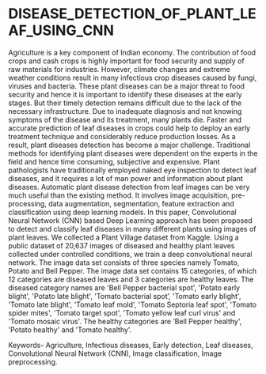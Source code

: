 # DISEASE_DETECTION_OF_PLANT_LEAF_USING_CNN
Agriculture is a key component of Indian economy. The contribution of food crops and cash crops is highly important for food security and supply of raw materials for industries. However, climate changes and extreme weather conditions result in many infectious crop diseases caused by fungi, viruses and bacteria. These plant diseases can be a major threat to food security and hence it is important to identify these diseases at the early stages. But their timely detection remains difficult due to the lack of the necessary infrastructure. Due to inadequate diagnosis and not knowing symptoms of the disease and its treatment, many plants die. Faster and accurate prediction of leaf diseases in crops could help to deploy an early treatment technique and considerably reduce production losses. As a result, plant diseases detection has become a major challenge. Traditional methods for identifying plant diseases were dependent on the experts in the field and hence time consuming, subjective and expensive. Plant pathologists have traditionally employed naked eye inspection to detect leaf diseases, and it requires a lot of man power and information about plant diseases. Automatic plant disease detection from leaf images can be very much useful than the existing method. It involves image acquisition, pre-processing, data augmentation, segmentation, feature extraction and classification using deep learning models. In this paper, Convolutional Neural Network (CNN) based Deep Learning approach has been proposed to detect and classify leaf diseases in many different plants using images of plant leaves. We collected a Plant Village dataset from Kaggle. Using a public dataset of 20,637 images of diseased and healthy plant leaves collected under controlled conditions, we train a deep convolutional neural network. The image data set consists of three species namely Tomato, Potato and Bell Pepper. The image data set contains 15 categories, of which 12 categories are diseased leaves and 3 categories are healthy leaves. The diseased category names are 'Bell Pepper bacterial spot', 'Potato early blight', 'Potato late blight', 'Tomato bacterial spot’, 'Tomato early blight', 'Tomato late blight', 'Tomato leaf mold', 'Tomato Septoria leaf spot', 'Tomato spider mites', 'Tomato target spot', 'Tomato yellow leaf curl virus' and 'Tomato mosaic virus'. The healthy categories are ‘Bell Pepper healthy', 'Potato healthy' and 'Tomato healthy'. 

Keywords- Agriculture, Infectious diseases, Early detection, Leaf diseases, Convolutional Neural Network (CNN), Image classification, Image preprocessing.
